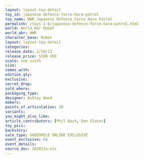 ```yaml
---
layout: layout-toy-detail 
toy_id: japanese-defence-force-hara-patrol
toy_name: WWR Japanese Defence Force Hara Patrol
permalink: /toys-1-6/japanese-defence-force-hara-patrol.html
world: World War Robot
world_abr: WWR
character_base: Robot
layout: layout-toy-detail
categories: 
release_date: 2/10/13
release_price: $180 USD
scale: one sixth
size: 
comes_with: 
edition_qty: 
exclusive: 
secret_drop: 
sold_where: 
packaging_type: 
designer: Ashley Wood
makers: 
points_of_articulation: 30
variants: 
you_might_also_like: 
article_contributors: [Phil Back, Don Slater]
toy_pics: 
backstory: 
sale_type: GOODSMILE ONLINE EXCLUSIVE
event_exclusive: no
event_details: 
source_doc: 3A2013a.xls
---
```

